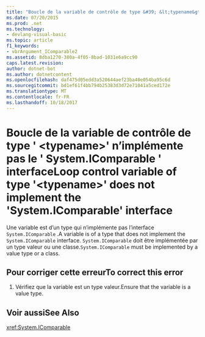 ```yaml
---
title: "Boucle de la variable de contrôle de type &#39; &lt;typename&gt;&#39; n’implémente pas le &#39; System.IComparable &#39; interface"
ms.date: 07/20/2015
ms.prod: .net
ms.technology:
- devlang-visual-basic
ms.topic: article
f1_keywords:
- vbrArgument_IComparable2
ms.assetid: 8dba1270-380a-4f05-8bad-1031e6a9cc90
caps.latest.revision: 
author: dotnet-bot
ms.author: dotnetcontent
ms.openlocfilehash: daf475d05edd3a520644aef23ba40e054ba95c6d
ms.sourcegitcommit: bd1ef61f4bb794b25383d3d72e71041a5ced172e
ms.translationtype: MT
ms.contentlocale: fr-FR
ms.lasthandoff: 10/18/2017
---
```

# <a name="loop-control-variable-of-type-39lttypenamegt39-does-not-implement-the-39systemicomparable39-interface"></a><span data-ttu-id="6da89-102">Boucle de la variable de contrôle de type &#39; &lt;typename&gt;&#39; n’implémente pas le &#39; System.IComparable &#39; interface</span><span class="sxs-lookup"><span data-stu-id="6da89-102">Loop control variable of type &#39;&lt;typename&gt;&#39; does not implement the &#39;System.IComparable&#39; interface</span></span>
<span data-ttu-id="6da89-103">Une variable est d’un type qui n’implémente pas l’interface `System.IComparable` .</span><span class="sxs-lookup"><span data-stu-id="6da89-103">A variable is of a type that does not implement the `System.IComparable` interface.</span></span> <span data-ttu-id="6da89-104">`System.IComparable` doit être implémentée par un type valeur ou une classe.</span><span class="sxs-lookup"><span data-stu-id="6da89-104">`System.IComparable` must be implemented by a value type or a class.</span></span>  
  
## <a name="to-correct-this-error"></a><span data-ttu-id="6da89-105">Pour corriger cette erreur</span><span class="sxs-lookup"><span data-stu-id="6da89-105">To correct this error</span></span>  
  
1.  <span data-ttu-id="6da89-106">Vérifiez que la variable est un type valeur.</span><span class="sxs-lookup"><span data-stu-id="6da89-106">Ensure that the variable is a value type.</span></span>  
  
## <a name="see-also"></a><span data-ttu-id="6da89-107">Voir aussi</span><span class="sxs-lookup"><span data-stu-id="6da89-107">See Also</span></span>  
 <xref:System.IComparable>
